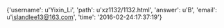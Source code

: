 {'username': u'Yixin_Li', 'path': u'xz1132/1132.html', 'answer': u'B', 'email': u'islandlee13@163.com', 'time': '2016-02-24:17:37:19'}
